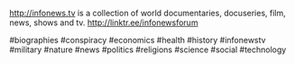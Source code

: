 http://infonews.tv is a collection of world documentaries, docuseries, film, news, shows and tv. http://linktr.ee/infonewsforum

#biographies #conspiracy #economics #health #history #infonewstv #military #nature #news #politics #religions #science #social #technology
<!---
http://infonews.tv is a collection of world documentaries, docuseries, film, news, shows and tv. http://linktr.ee/infonewsforum
#biographies #conspiracy #economics #health #history #infonewstv #military #nature #news #politics #religions #science #social #technology
--->
